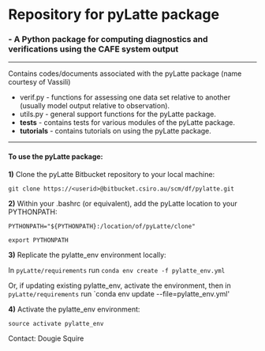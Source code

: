 # **Repository for pyLatte package** #
### - A Python package for computing diagnostics and verifications using the CAFE system output 

--------------------------
Contains codes/documents associated with the pyLatte package (name courtesy of Vassili)
* verif.py - functions for assessing one data set relative to another (usually model output relative to observation).
* utils.py - general support functions for the pyLatte package. 
* **tests** - contains tests for various modules of the pyLatte package.
* **tutorials** - contains tutorials on using the pyLatte package.

--------------------------
#### To use the pyLatte package:
**1)**   Clone the pyLatte Bitbucket repository to your local machine: 
 
`git clone https://<userid>@bitbucket.csiro.au/scm/df/pylatte.git`
 
**2)**   Within your .bashrc (or equivalent), add the pyLatte location to your PYTHONPATH:

`PYTHONPATH="${PYTHONPATH}:/location/of/pyLatte/clone"`

`export PYTHONPATH`
 
**3)**   Replicate the pylatte_env environment locally:

In `pyLatte/requirements` run `conda env create -f pylatte_env.yml`

Or, if updating existing pylatte_env, activate the environment, then in `pyLatte/requirements` run `conda env update --file=pylatte_env.yml'

**4)**   Activate the pylatte_env environment:

`source activate pylatte_env`

Contact: Dougie Squire

